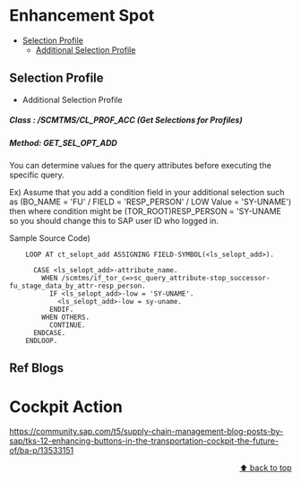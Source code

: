 <a name="top"></a>

# Enhancement Spot

- [Selection Profile](#SelectionProfile)
  - [Additional Selection Profile](#AdditionalSelectionProfile)

## Selection Profile
- Additional Selection Profile
##### Class : /SCMTMS/CL_PROF_ACC  (Get Selections for Profiles)
##### Method: GET_SEL_OPT_ADD
You can determine values for the query attributes before executing the specific query.

Ex) Assume that you add a condition field in your additional selection such as (BO_NAME = 'FU' / FIELD = 'RESP_PERSON' / LOW Value = 'SY-UNAME')
    then where condition might be (TOR_ROOT)RESP_PERSON = 'SY-UNAME so you should change this to SAP user ID who logged in.
    
Sample Source Code)
``` abap
    LOOP AT ct_selopt_add ASSIGNING FIELD-SYMBOL(<ls_selopt_add>).

      CASE <ls_selopt_add>-attribute_name.
        WHEN /scmtms/if_tor_c=>sc_query_attribute-stop_successor-fu_stage_data_by_attr-resp_person.
          IF <ls_selopt_add>-low = 'SY-UNAME'.
            <ls_selopt_add>-low = sy-uname.
          ENDIF.
        WHEN OTHERS.
          CONTINUE.
      ENDCASE.
    ENDLOOP.
```

## Ref Blogs
# Cockpit Action 
https://community.sap.com/t5/supply-chain-management-blog-posts-by-sap/tks-12-enhancing-buttons-in-the-transportation-cockpit-the-future-of/ba-p/13533151

<p align="right"><a href="#top">⬆️ back to top</a></p>

